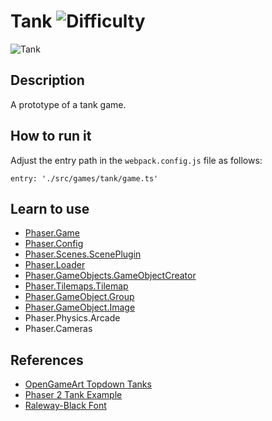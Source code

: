 # Tank ![Difficulty](https://img.shields.io/badge/Difficulty-Intermediate-blue.svg)

![Tank](https://github.com/digitsensitive/phaser3-typescript/blob/master/src/games/tank/assets/github/tank.png)

## Description

A prototype of a tank game.

## How to run it

Adjust the entry path in the `webpack.config.js` file as follows:
```
entry: './src/games/tank/game.ts'
```

## Learn to use

* [Phaser.Game](https://github.com/digitsensitive/phaser3-typescript/blob/master/cheatsheets/boot/game.md)
* [Phaser.Config](https://github.com/digitsensitive/phaser3-typescript/blob/master/cheatsheets/boot/config.md)
* [Phaser.Scenes.ScenePlugin](https://github.com/digitsensitive/phaser3-typescript/blob/master/cheatsheets/scene/plugins/scene-plugin.md)
* [Phaser.Loader](https://github.com/digitsensitive/phaser3-typescript/blob/master/cheatsheets/loader/loader-plugin.md)
* [Phaser.GameObjects.GameObjectCreator](https://github.com/digitsensitive/phaser3-typescript/blob/master/cheatsheets/gameobjects/game-object-creator-plugin.md)
* [Phaser.Tilemaps.Tilemap](https://github.com/digitsensitive/phaser3-typescript/blob/master/cheatsheets/tilemaps/tilemap.md)
* [Phaser.GameObject.Group](https://github.com/digitsensitive/phaser3-typescript/blob/master/cheatsheets/gameobjects/group.md)
* [Phaser.GameObject.Image](https://github.com/digitsensitive/phaser3-typescript/blob/master/cheatsheets/gameobjects/image.md)
* Phaser.Physics.Arcade
* Phaser.Cameras

## References

* [OpenGameArt Topdown Tanks](https://opengameart.org/content/topdown-tanks)
* [Phaser 2 Tank Example](https://phaser.io/examples/v2/games/tanks)
* [Raleway-Black Font](https://www.fontsquirrel.com/fonts/raleway)

